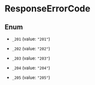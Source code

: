 
# ResponseErrorCode

## Enum


* `_201` (value: `"201"`)

* `_202` (value: `"202"`)

* `_203` (value: `"203"`)

* `_204` (value: `"204"`)

* `_205` (value: `"205"`)



